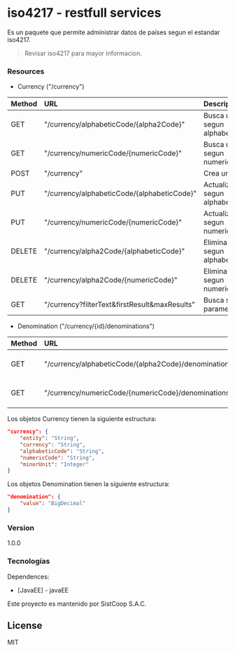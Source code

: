 # iso4217 - restfull services

Es un paquete que permite administrar datos de países segun el estandar iso4217.

> Revisar iso4217 para mayor informacion.

### Resources
* Currency ("/currency")

| Method        | URL                                               | Descripcion                           |
| :------------ |:--------------------------------------------------|:--------------------------------------|
| GET           | "/currency/alphabeticCode/{alpha2Code}"           | Busca uno segun alphabeticCode        |
| GET           | "/currency/numericCode/{numericCode}"             | Busca uno segun numericCode           |
| POST          | "/currency"                                       | Crea uno                              |
| PUT           | "/currency/alphabeticCode/{alphabeticCode}"       | Actualiza uno segun alphabeticCode    |
| PUT           | "/currency/numericCode/{numericCode}"             | Actualiza uno segun numericCode       |
| DELETE        | "/currency/alpha2Code/{alphabeticCode}"           | Elimina uno segun alphabeticCode      |
| DELETE        | "/currency/alpha2Code/{numericCode}"              | Elimina uno segun numericCode         |
| GET           | "/currency?filterText&firstResult&maxResults"     | Busca segun parametros                |


* Denomination ("/currency/{id}/denominations")

| Method        | URL                                                   | Descripcion                           |
| :------------ |:------------------------------------------------------|:--------------------------------------|
| GET           | "/currency/alphabeticCode/{alpha2Code}/denominations" | Denominaciones segun alphabeticCode   |
| GET           | "/currency/numericCode/{numericCode}/denominations"   | Denominaciones segun numericCode      |


Los objetos Currency tienen la siguiente estructura:

```json
"currency": {
    "entity": "String",
	"currency": "String",
	"alphabeticCode": "String",
	"numericCode": "String",
	"minorUnit": "Integer"
}
```

Los objetos Denomination tienen la siguiente estructura:

```json
"denomination": {
    "value": "BigDecimal"
}
```

### Version
1.0.0

### Tecnologías

Dependences:

* [JavaEE] - javaEE

Este proyecto es mantenido por SistCoop S.A.C.

License
----

MIT